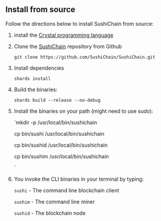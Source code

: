 ## Install from source

Follow the directions below to install SushiChain from source:

1. install the [Crystal programming language](https://crystal-lang.org/reference/installation/)

2. Clone the [SushiChain](https://github.com/SushiChain/SushiChain) repository from Github

   `git clone https://github.com/SushiChain/SushiChain.git`

3. Install dependencies

   `shards install`

4. Build the binaries:

   `shards build --release --no-debug`

5. Install the binaries on your path (might need to use sudo):

   `mkdir -p /usr/local/bin/sushichain

   cp bin/sushi /usr/local/bin/sushichain

   cp bin/sushid /usr/local/bin/sushichain

   cp bin/sushim /usr/local/bin/sushichain

   `

6. You invoke the CLI binaries in your terminal by typing:

   `sushi` - The command line blockchain client

   `sushim` - The command line miner

   `sushid` - The blockchain node